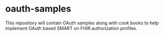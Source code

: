 # oauth-samples
This repository will contain OAuth samples along with cook books to help implement OAuth based SMART on FHIR authorization profiles.
